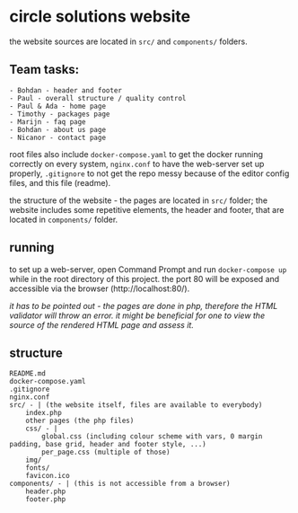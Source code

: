 # circle solutions website
the website sources are located in `src/` and `components/` folders.

## Team tasks:
    - Bohdan - header and footer
    - Paul - overall structure / quality control
    - Paul & Ada - home page
    - Timothy - packages page
    - Marijn - faq page
    - Bohdan - about us page
    - Nicanor - contact page

root files also include `docker-compose.yaml` to get the docker running correctly on every system, `nginx.conf` to have the web-server set up properly, `.gitignore` to not get the repo messy because of the editor config files, and this file (readme).

the structure of the website - the pages are located in `src/` folder; the website includes some repetitive elements, the header and footer, that are located in `components/` folder.

## running
to set up a web-server, open Command Prompt and run `docker-compose up` while in the root directory of this project. the port 80 will be exposed and accessible via the browser (http://localhost:80/).

*it has to be pointed out - the pages are done in php, therefore the HTML validator will throw an error. it might be beneficial for one to view the source of the rendered HTML page and assess it.*

## structure
```
README.md
docker-compose.yaml
.gitignore
nginx.conf
src/ - | (the website itself, files are available to everybody)
    index.php
    other pages (the php files)
    css/ - |
        global.css (including colour scheme with vars, 0 margin padding, base grid, header and footer style, ...)
        per_page.css (multiple of those)
    img/
    fonts/
    favicon.ico
components/ - | (this is not accessible from a browser)
    header.php
    footer.php
```
